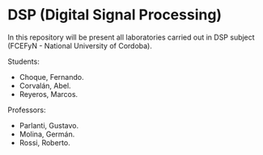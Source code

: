 # DSP (Digital Signal Processing)

In this repository will be present all laboratories carried out in DSP subject (FCEFyN - National University of Cordoba).

Students:

- Choque, Fernando.
- Corvalán, Abel.
- Reyeros, Marcos.

Professors:

- Parlanti, Gustavo.
- Molina, Germán.
- Rossi, Roberto.